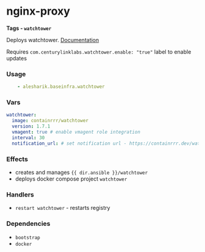 # nginx-proxy
__Tags - `watchtower`__

Deploys watchtower. [Documentation](https://containrrr.dev/watchtower/)

Requires `com.centurylinklabs.watchtower.enable: "true"` label to enable updates

### Usage
```yaml
    - alesharik.baseinfra.watchtower
```

### Vars
```yaml
watchtower:
  image: containrrr/watchtower
  version: 1.7.1
  vmagent: true # enable vmagent role integration
  interval: 30
  notification_url: # set notification url - https://containrrr.dev/watchtower/notifications/
```

### Effects
- creates and manages `{{ dir.ansible }}/watchtower`
- deploys docker compose project `watchtower`

### Handlers
- `restart watchtower` - restarts registry

### Dependencies
- `bootstrap`
- `docker`
